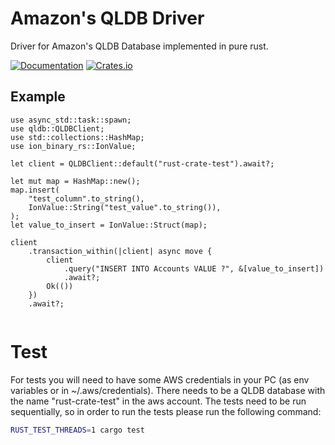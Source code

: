 <!-- cargo-sync-readme start -->

# Amazon's QLDB Driver

Driver for Amazon's QLDB Database implemented in pure rust.

[![Documentation](https://docs.rs/qldb/badge.svg)](https://docs.rs/qldb)
[![Crates.io](https://img.shields.io/crates/v/qldb)](https://crates.io/crates/qldb)

## Example

```rust,no_run
use async_std::task::spawn;
use qldb::QLDBClient;
use std::collections::HashMap;
use ion_binary_rs::IonValue;

let client = QLDBClient::default("rust-crate-test").await?;

let mut map = HashMap::new();
map.insert(
    "test_column".to_string(),
    IonValue::String("test_value".to_string()),
);
let value_to_insert = IonValue::Struct(map);

client
    .transaction_within(|client| async move {   
        client
            .query("INSERT INTO Accounts VALUE ?", &[value_to_insert])
            .await?;
        Ok(())
    })
    .await?;


```

# Test

For tests you will need to have some AWS credentials in your 
PC (as env variables or in ~/.aws/credentials). There needs
to be a QLDB database with the name "rust-crate-test" in the 
aws account. The tests need to be run sequentially, so in order 
to run the tests please run the following command:

```sh
RUST_TEST_THREADS=1 cargo test
```

<!-- cargo-sync-readme end -->

